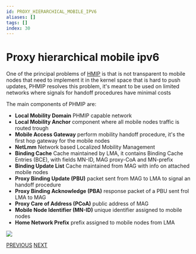 ```yaml
---
id: PROXY_HIERARCHICAL_MOBILE_IPV6
aliases: []
tags: []
index: 30
---
```


# Proxy hierarchical mobile ipv6

One of the principal problems of [HMIP](mobile_systems/proxy_hierarchical_mobile_ipv6.md)  is that is not transparent to mobile nodes that need to implement it in the kernel space that is hard to push updates, PHMIP resolves this problem, it's meant to be used on limited networks where signals for handoff procedures have minimal costs

The main components of PHMIP are:

- **Local Mobility Domain** PHMIP capable network
- **Local Mobility Anchor** component where all mobile nodes traffic is routed trough
- **Mobile Access Gateway** perform mobility handoff procedure, it's the first hop gateway for the mobile nodes
- **NetLmm** Network based Localized Mobility Management
- **Binding Cache** Cache maintained by LMA, it contains Binding Cache Entries (BCE), with fields MN-ID, MAG proxy-CoA and MN-prefix
- **Binding Update List**  Cache maintained from MAG with info on attached mobile nodes
- **Proxy Binding Update (PBU)**  packet sent from MAG to LMA to signal an handoff procedure
- **Proxy Binding Acknowledge (PBA)** response packet of a PBU sent frol LMA to MAG
- **Proxy Care of Address (PCoA)**  public address of MAG
- **Mobile Node Identifier (MN-ID)**  unique identifier assigned to mobile nodes
- **Home Network Prefix** prefix assigned to mobile nodes from LMA

![](mobile_systems/Pasted%20image%2020240608155305.png)

[PREVIOUS](mobile_systems/mobility/hierarchical_mobile_ipv6.md) [NEXT](mobile_systems/mobility/i_tcp.md)

